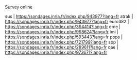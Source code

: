 Survey online

sus | https://sondages.inria.fr/index.php/943977?lang=fr
atrak | https://sondages.inria.fr/index.php/943977?lang=fr
euro382 | https://sondages.inria.fr/index.php/394414?lang=fr
eme | https://sondages.inria.fr/index.php/998624?lang=fr
imi | https://sondages.inria.fr/index.php/593443?lang=fr 
pops | https://sondages.inria.fr/index.php/721799?lang=fr
spp | https://sondages.inria.fr/index.php/289611?lang=fr
qae | https://sondages.inria.fr/index.php/973671?lang=fr
